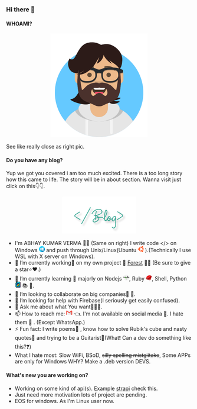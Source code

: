 ### Hi there 👋

#### WHOAMI?
<p align="center">
  <img src="https://github.com/darkRaspberry/darkRaspberry/blob/master/src/avatars.png" alt="Avatar" width="264" height="280" />
  <p>See like really close as right pic.</p>
</p>

#### Do you have any blog?
Yup we got you covered i am too much excited.
There is a too long story how this came to life. The story will be in about section. Wanna visit just click on this👇👇.
<p align="center">
  <a href="https://blog.darkraspberry.me"><img src="https://github.com/darkRaspberry/darkRaspberry/blob/master/src/blog.png" alt="blog" /><a>
</p>

- I'm ABHAY KUMAR VERMA 🧒🏻 (Same on right) I write code </> on Windows [![Windows](https://github.com/darkRaspberry/darkRaspberry/blob/master/src/windows.png)](https://www.microsoft.com/en-in/windows/) and push through Unix/Linux(Ubuntu  [![Ubuntu](https://github.com/darkRaspberry/darkRaspberry/blob/master/src/ubuntu.png)](https://ubuntu.com/) ).(Technically I use WSL with X server on Windows).
- 🔭 I’m currently working💼 on my own project 📝 [Forest](https://github.com/darkRaspberry/Forest) 🌳🌲 (Be sure to give a star⭐️❤️.)
- 🌱 I’m currently learning 📙 majorly on Nodejs  [![Nodejs](https://github.com/darkRaspberry/darkRaspberry/blob/master/src/nodejs.png)](https://nodejs.org), Ruby  [![Ruby](https://github.com/darkRaspberry/darkRaspberry/blob/master/src/ruby.png)](https://www.ruby-lang.org/en/), Shell, Python  [![Python](https://github.com/darkRaspberry/darkRaspberry/blob/master/src/python.png)](https://www.python.org/) 📚 📖.
- 👯 I’m looking to collaborate on big companies🎊 🎉.
- 🤔 I’m looking for help with Firebase(I seriously get easily confused).
- 💬 Ask me about what You want🤷🏻‍♂️.
- 📫 How to reach me: [![Mail 📩📧](https://github.com/darkRaspberry/darkRaspberry/blob/master/src/gmail.png)](mailto:insidedarkpit@gmail.com?subject=I%20wanna%20know%20about%20https://github.com/darkRaspberry/darkRaspberry/blob.)  👈. I'm not available on social media 💬. I hate them 🤬 . (Except WhatsApp.)
- ⚡️ Fun fact: I write poems📒 , know how to solve Rubik's cube and nasty quotes📝 and trying to be a Guitarist🎸(What❗️ Can a dev do something like this?❓)
- What I hate most: Slow WiFi, BSoD, ~~silly spelling mistgiitake~~, Some APPs are only for Windows WHY? Make a .deb version DEVS.

#### What's new you are working on?
 - Working on some kind of api(s). Example [strapi](https://strapi.io/) check this.
 - Just need more motivation lots of project are pending.
 - EOS for windows. As I'm Linux user now.